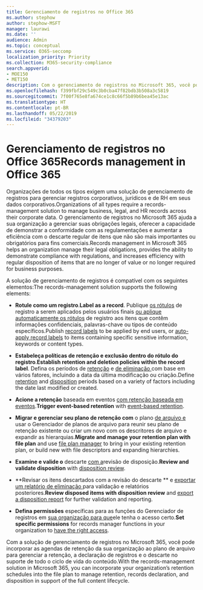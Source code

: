 ```yaml
---
title: Gerenciamento de registros no Office 365
ms.author: stephow
author: stephow-MSFT
manager: laurawi
ms.date: ''
audience: Admin
ms.topic: conceptual
ms.service: O365-seccomp
localization_priority: Priority
ms.collection: M365-security-compliance
search.appverid:
- MOE150
- MET150
description: Com o gerenciamento de registros no Microsoft 365, você pode aplicar a agenda de retenção específica da sua organização em um plano de arquivo para gerenciar a retenção, a declaração de registros e o descarte no suporte de todo o ciclo de vida do conteúdo.
ms.openlocfilehash: f399fbf29c549c3b0cba47f82bdb3b508a3c5819
ms.sourcegitcommit: 7f00f765e8fa674ce1c8c66f5b89b6bea45e13ac
ms.translationtype: HT
ms.contentlocale: pt-BR
ms.lasthandoff: 05/22/2019
ms.locfileid: "34379203"
---
```

# <a name="records-management-in-microsoft-365"></a><span data-ttu-id="6efbe-103">Gerenciamento de registros no Office 365</span><span class="sxs-lookup"><span data-stu-id="6efbe-103">Records management in Office 365</span></span>

<span data-ttu-id="6efbe-104">Organizações de todos os tipos exigem uma solução de gerenciamento de registros para gerenciar registros corporativos, jurídicos e de RH em seus dados corporativos.</span><span class="sxs-lookup"><span data-stu-id="6efbe-104">Organizations of all types require a records-management solution to manage business, legal, and HR records across their corporate data.</span></span> <span data-ttu-id="6efbe-105">O gerenciamento de registros no Microsoft 365 ajuda a sua organização a gerenciar suas obrigações legais, oferecer a capacidade de demonstrar a conformidade com as regulamentações e aumentar a eficiência com o descarte regular de itens que não são mais importantes ou obrigatórios para fins comerciais.</span><span class="sxs-lookup"><span data-stu-id="6efbe-105">Records management in Microsoft 365 helps an organization manage their legal obligations, provides the ability to demonstrate compliance with regulations, and increases efficiency with regular disposition of  items that are no longer of value or no longer required for business purposes.</span></span>

<span data-ttu-id="6efbe-106">A solução de gerenciamento de registros é compatível com os seguintes elementos:</span><span class="sxs-lookup"><span data-stu-id="6efbe-106">The records-management solution supports the following elements:</span></span> 

-   <span data-ttu-id="6efbe-107">**Rotule como um registro**.</span><span class="sxs-lookup"><span data-stu-id="6efbe-107">**Label as a record**.</span></span> <span data-ttu-id="6efbe-108">Publique [os rótulos](labels.md#using-retention-labels-for-records-management) de registro a serem aplicados pelos usuários finais [ou aplique automaticamente os rótulos](labels.md#applying-a-retention-label-automatically-based-on-conditions) de registro aos itens que contêm informações confidenciais, palavras-chave ou tipos de conteúdo específicos.</span><span class="sxs-lookup"><span data-stu-id="6efbe-108">Publish [record labels](labels.md#using-retention-labels-for-records-management) to be applied by end users, or [auto-apply record labels](labels.md#applying-a-retention-label-automatically-based-on-conditions) to items containing specific sensitive information, keywords or content types.</span></span>

-   <span data-ttu-id="6efbe-109">**Estabeleça políticas de retenção e exclusão dentro do rótulo do registro**.</span><span class="sxs-lookup"><span data-stu-id="6efbe-109">**Establish retention and deletion policies within the record label**.</span></span> <span data-ttu-id="6efbe-110">Defina os períodos de [retenção](retention-policies.md#retaining-content-for-a-specific-period-of-time) e [de eliminação ](retention-policies.md#deleting-content-thats-older-than-a-specific-age) com base em vários fatores, incluindo a data da última modificação ou criação.</span><span class="sxs-lookup"><span data-stu-id="6efbe-110">Define [retention](retention-policies.md#retaining-content-for-a-specific-period-of-time) and [disposition](retention-policies.md#deleting-content-thats-older-than-a-specific-age) periods based on a variety of factors including the date last modified or created.</span></span>

-   <span data-ttu-id="6efbe-111">**Acione a retenção** baseada em eventos [com retenção baseada em eventos](event-driven-retention.md).</span><span class="sxs-lookup"><span data-stu-id="6efbe-111">**Trigger event-based retention** with [event-based retention](event-driven-retention.md).</span></span>

-   <span data-ttu-id="6efbe-112">**Migrar e gerenciar seu plano de retenção com** o plano [de arquivo e](file-plan-manager.md) usar o Gerenciador de planos de arquivo para reunir seu plano de retenção existente ou criar um novo com os descritores de arquivo e expandir as hierarquias.</span><span class="sxs-lookup"><span data-stu-id="6efbe-112">**Migrate and manage your retention plan with file plan** and use [file plan manager](file-plan-manager.md) to bring in your existing retention plan, or build new with file descriptors and expanding hierarchies.</span></span>

-   <span data-ttu-id="6efbe-113">**Examine e valide o** descarte [com a](disposition-reviews.md)revisão de disposição.</span><span class="sxs-lookup"><span data-stu-id="6efbe-113">**Review and validate disposition** with [disposition review](disposition-reviews.md).</span></span>

-   <span data-ttu-id="6efbe-114">\*\*Revisar os itens descartados com a revisão do descarte \*\* e [exportar um relatório de eliminação ](disposition-reviews.md#export-the-disposition-items) para validação e relatórios posteriores.</span><span class="sxs-lookup"><span data-stu-id="6efbe-114">**Review disposed items with disposition review** and [export a disposition report](disposition-reviews.md#export-the-disposition-items) for further validation and reporting.</span></span>

-   <span data-ttu-id="6efbe-115">**Defina permissões** específicas para as funções do Gerenciador de registros em [sua organização para que](permissions-in-the-security-and-compliance-center.md)ele tenha o acesso certo.</span><span class="sxs-lookup"><span data-stu-id="6efbe-115">**Set specific permissions** for records manager functions in your organization to [have the right access](permissions-in-the-security-and-compliance-center.md).</span></span>

<span data-ttu-id="6efbe-116">Com a solução de gerenciamento de registros no Microsoft 365, você pode incorporar as agendas de retenção da sua organização ao plano de arquivo para gerenciar a retenção, a declaração de registros e o descarte no suporte de todo o ciclo de vida do conteúdo.</span><span class="sxs-lookup"><span data-stu-id="6efbe-116">With the records-management solution in Microsoft 365, you can incorporate your organization’s retention schedules into the file plan to manage retention, records declaration, and disposition in support of the full content lifecycle.</span></span> 
